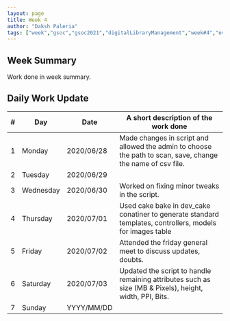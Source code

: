 ```yaml
---
layout: page
title: Week 4
author: "Daksh Paleria"
tags: ["week","gsoc","gsoc2021","digitalLibraryManagement","week#4","eval#1"]
---
```


## Week Summary

 
Work done in week summary.

## Daily Work Update

|\#|Day|Date|A short description of the work done|  
|---	|---	|---	|---	|  
|1   	| Monday 	|   2020/06/28	| Made changes in script and allowed the admin to choose the path to scan, save, change the name of csv file. |  
|2   	| Tuesday  	|   2020/06/29	| 	|  
|3   	| Wednesday  	|  2020/06/30 	| Worked on fixing minor tweaks in the script. |  
|4   	| Thursday  	|   2020/07/01	| Used cake bake in dev_cake conatiner to generate standard templates, controllers, models for images table |  
|5   	| Friday  	|   2020/07/02	| Attended the friday general meet to discuss updates, doubts. |  
|6   	| Saturday  	|   2020/07/03	| Updated the script to handle remaining attributes such as size (MB & Pixels), height, width, PPI, Bits.	|  
|7   	| Sunday  	|   YYYY/MM/DD	|  |  
